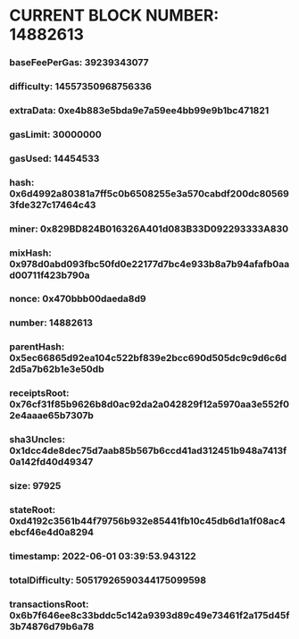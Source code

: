 # CURRENT BLOCK NUMBER: 14882613

### baseFeePerGas: 39239343077
### difficulty: 14557350968756336
### extraData: 0xe4b883e5bda9e7a59ee4bb99e9b1bc471821
### gasLimit: 30000000
### gasUsed: 14454533
### hash: 0x6d4992a80381a7ff5c0b6508255e3a570cabdf200dc805693fde327c17464c43
### miner: 0x829BD824B016326A401d083B33D092293333A830
### mixHash: 0x978d0abd093fbc50fd0e22177d7bc4e933b8a7b94afafb0aad00711f423b790a
### nonce: 0x470bbb00daeda8d9
### number: 14882613
### parentHash: 0x5ec66865d92ea104c522bf839e2bcc690d505dc9c9d6c6d2d5a7b62b1e3e50db
### receiptsRoot: 0x76cf31f85b9626b8d0ac92da2a042829f12a5970aa3e552f02e4aaae65b7307b
### sha3Uncles: 0x1dcc4de8dec75d7aab85b567b6ccd41ad312451b948a7413f0a142fd40d49347
### size: 97925
### stateRoot: 0xd4192c3561b44f79756b932e85441fb10c45db6d1a1f08ac4ebcf46e4d0a8294
### timestamp: 2022-06-01 03:39:53.943122
### totalDifficulty: 50517926590344175099598
### transactionsRoot: 0x6b7f646ee8c33bddc5c142a9393d89c49e73461f2a175d45f3b74876d79b6a78
